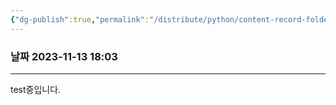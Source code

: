 ```yaml
---
{"dg-publish":true,"permalink":"/distribute/python/content-record-folder/testing/","tags":["파이썬"],"noteIcon":""}
---
```


### 날짜 2023-11-13 18:03

-------------------------------



test중입니다.